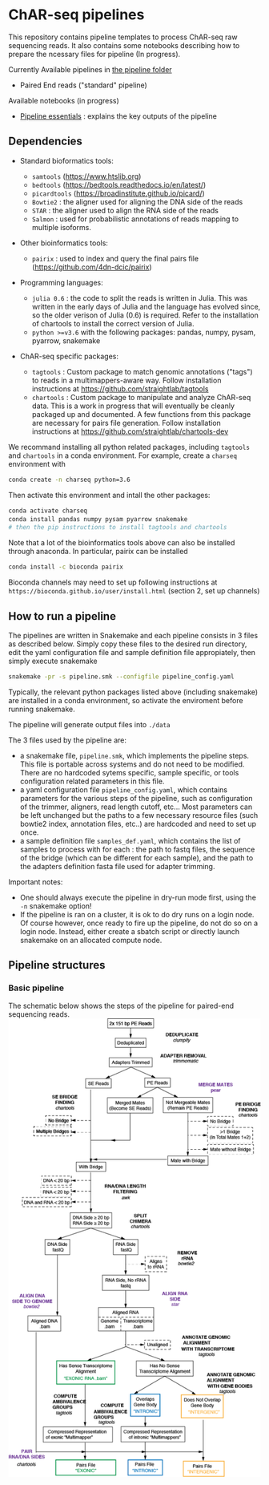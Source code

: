 # ChAR-seq pipelines
This repository contains pipeline templates to process ChAR-seq raw sequencing reads. It also contains some notebooks describing how to prepare the ncessary files for pipeline (In progress).

Currently Available pipelines in [the pipeline folder](pipelines/)
- Paired End reads ("standard" pipeline)

Available notebooks (in progress)
- [Pipeline essentials](charseq_pipeline_essentials.pdf) : explains the key outputs of the pipeline

## Dependencies
- Standard bioformatics tools:
  - `samtools` (https://www.htslib.org)
  - `bedtools` (https://bedtools.readthedocs.io/en/latest/)
  - `picardtools` (https://broadinstitute.github.io/picard/)
  - `Bowtie2` :  the aligner used for aligning the DNA side of the reads
  - `STAR` : the aligner used to align the RNA side of the reads 
  - `Salmon` : used for probabilistic annotations of reads mapping to multiple isoforms.

- Other bioinformatics tools:
  - `pairix` : used to index and query the final pairs file (https://github.com/4dn-dcic/pairix)

- Programming languages:
  - `julia 0.6` : the code to split the reads is written in Julia. This was written in the early days of Julia and the language has evolved since, so the older verison of Julia (0.6) is required. Refer to the installation of chartools to install the correct version of Julia.
  - `python >=v3.6` with the following packages: pandas, numpy, pysam, pyarrow, snakemake

- ChAR-seq specific packages:
  - `tagtools` : Custom package to match genomic annotations ("tags") to reads in a multimappers-aware way. Follow installation instructions at https://github.com/straightlab/tagtools
  - `chartools` : Custom package to manipulate and analyze ChAR-seq data. This is a work in progress that will eventually be cleanly packaged up and documented. A few functions from this package are necessary for pairs file generation. Follow installation instructions at https://github.com/straightlab/chartools-dev

We recommand installing all python related packages, including `tagtools` and `chartools` in a conda environment. For example, create a `charseq` environment with 
```bash
conda create -n charseq python=3.6
```

Then activate this environment and intall the other packages:
```bash
conda activate charseq
conda install pandas numpy pysam pyarrow snakemake
# then the pip instructions to install tagtools and chartools
```

Note that a lot of the bioinformatics tools above can also be installed through anaconda. In particular, pairix can be installed 
```bash
conda install -c bioconda pairix
```

Bioconda channels may need to set up following instructions at `https://bioconda.github.io/user/install.html` (section 2, set up channels)



## How to run a pipeline
The pipelines are written in Snakemake and each pipeline consists in 3 files as described below. Simply copy these files to the desired run directory, edit the yaml configuration file and sample definition file appropiately, then simply execute snakemake

```bash
snakemake -pr -s pipeline.smk --configfile pipeline_config.yaml
```

Typically, the relevant python packages listed above (including snakemake) are installed in a conda environment, so activate the enviroment before running snakemake. 

The pipeline will generate output files into `./data`

The 3 files used by the pipeline are: 
- a snakemake file, `pipeline.smk`, which implements the pipeline steps. This file is portable across systems and do not need to be modified. There are no hardcoded sytems specific, sample specific, or tools configuration related parameters in this file.
- a yaml configuration file `pipeline_config.yaml`, which contains parameters for the various steps of the pipeline, such as configuration of the trimmer, aligners, read length cutoff, etc... Most parameters can be left unchanged but the paths to a few necessary resource files (such bowtie2 index, annotation files, etc..) are hardcoded and need to set up once. 
- a sample definition file `samples_def.yaml`, which contains the list of samples to process with for each : the path to fastq files, the sequence of the bridge (which can be different for each sample), and the path to the adapters definition fasta file used for adapter trimming.  

Important notes:
- One should always execute the pipeline in dry-run mode first, using the `-n` snakemake option!
- If the pipeline is ran on a cluster, it is ok to do dry runs on a login node. Of course however, once ready to fire up the pipeline, do not do so on a login node. Instead, either create a sbatch script or directly launch snakemake on an allocated compute node. 


## Pipeline structures
### Basic pipeline
The schematic below shows the steps of the pipeline for paired-end sequencing reads.
![dag](images/pipeline_flow_PE.png)

